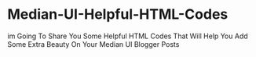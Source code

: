 # Median-UI-Helpful-HTML-Codes
im Going To Share You Some Helpful HTML Codes That Will Help You Add Some Extra Beauty On Your Median UI Blogger Posts
